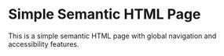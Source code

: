 # Simple Semantic HTML Page
This is a simple semantic HTML page with global navigation and accessibility features.
